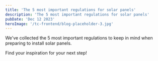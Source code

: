 ```yaml
---
title: 'The 5 most important regulations for solar panels'
description: 'The 5 most important regulations for solar panels'
pubDate: 'Dec 12 2023'
heroImage: '/tc-frontend/blog-placeholder-3.jpg'
---
```


We've collected the 5 most important regulations to keep in mind when preparing to install solar panels. 

Find your inspiration for your next step!
